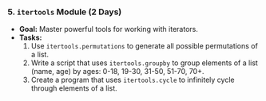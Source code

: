 ### 5. **`itertools` Module (2 Days)**

- **Goal:** Master powerful tools for working with iterators.
- **Tasks:**
  1. Use `itertools.permutations` to generate all possible permutations of a list.
  2. Write a script that uses `itertools.groupby` to group elements of a list (name, age) by ages: 0-18, 19-30, 31-50, 51-70, 70+.
  3. Create a program that uses `itertools.cycle` to infinitely cycle through elements of a list.